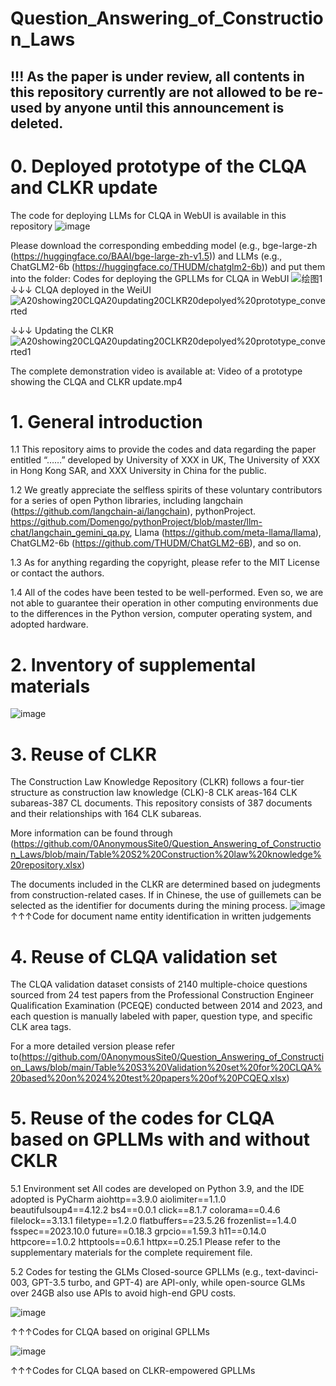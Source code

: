 # Question_Answering_of_Construction_Laws

## !!! As the paper is under review, all contents in this repository currently are not allowed to be re-used by anyone until this announcement is deleted.

# 0. Deployed prototype of the CLQA and CLKR update
The code for deploying LLMs for CLQA in WebUI is available in this repository
![image](https://github.com/0AnonymousSite0/Question_Answering_of_Construction_Laws/assets/39326629/2e386b54-042d-4715-b477-92cb10e10ab8)

Please download the corresponding embedding model (e.g., bge-large-zh (https://huggingface.co/BAAI/bge-large-zh-v1.5)) and LLMs (e.g., ChatGLM2-6b (https://huggingface.co/THUDM/chatglm2-6b)) and put them into the folder: Codes for deploying the GPLLMs for CLQA in WebUI 
![绘图1](https://github.com/0AnonymousSite0/Question_Answering_of_Construction_Laws/assets/39326629/d8bb2987-73ad-4731-9e13-bd469f8a741b)
↓↓↓ CLQA deployed in the WeiUI
![A20showing20CLQA20updating20CLKR20depolyed%20prototype_converted](https://github.com/0AnonymousSite0/Question_Answering_of_Construction_Laws/assets/39326629/71bd62b0-0531-41f1-938f-fb228b33c143)

↓↓↓ Updating the CLKR
![A20showing20CLQA20updating20CLKR20depolyed%20prototype_converted1](https://github.com/0AnonymousSite0/Question_Answering_of_Construction_Laws/assets/39326629/7bfe8b6f-d64a-4d25-8207-4a0baefd0c06)

The complete demonstration video is available at: Video of a prototype showing the CLQA and CLKR update.mp4

# 1. General introduction
1.1 This repository aims to provide the codes and data regarding the paper entitled “……” developed by University of XXX in UK, The University of XXX in Hong Kong SAR, and XXX University in China for the public.

1.2 We greatly appreciate the selfless spirits of these voluntary contributors for a series of open Python libraries, including langchain (https://github.com/langchain-ai/langchain), pythonProject. https://github.com/Domengo/pythonProject/blob/master/llm-chat/langchain_gemini_qa.py, Llama (https://github.com/meta-llama/llama), ChatGLM2-6b (https://github.com/THUDM/ChatGLM2-6B), and so on.

1.3 As for anything regarding the copyright, please refer to the MIT License or contact the authors.

1.4 All of the codes have been tested to be well-performed. Even so, we are not able to guarantee their operation in other computing environments due to the differences in the Python version, computer operating system, and adopted hardware.

# 2. Inventory of supplemental materials
![image](https://github.com/0AnonymousSite0/Question_Answering_of_Construction_Laws/assets/39326629/fd874270-91fc-406a-9cb5-05246b3ce6aa)


# 3. Reuse of CLKR 
The Construction Law Knowledge Repository (CLKR) follows a four-tier structure as construction law knowledge (CLK)-8 CLK areas-164 CLK subareas-387 CL documents. This repository consists of 387 documents and their relationships with 164 CLK subareas. 

More information can be found through (https://github.com/0AnonymousSite0/Question_Answering_of_Construction_Laws/blob/main/Table%20S2%20Construction%20law%20knowledge%20repository.xlsx)

The documents included in the CLKR are determined based on judegments from construction-related cases. If in Chinese, the use of guillemets can be selected as the identifier for documents during the mining process.
![image](https://github.com/0AnonymousSite0/Question_Answering_of_Construction_Laws/assets/39326629/40e9c8bf-f108-4e1c-8395-7004af727c6e)
↑↑↑Code for document name entity identification in written judgements

# 4. Reuse of CLQA validation set
The CLQA validation dataset consists of 2140 multiple-choice questions sourced from 24 test papers from the Professional Construction Engineer Qualification Examination (PCEQE) conducted between 2014 and 2023, and each question is manually labeled with paper, question type, and specific CLK area tags. 

For a more detailed version please refer to(https://github.com/0AnonymousSite0/Question_Answering_of_Construction_Laws/blob/main/Table%20S3%20Validation%20set%20for%20CLQA%20based%20on%2024%20test%20papers%20of%20PCQEQ.xlsx) 

# 5. Reuse of the codes for CLQA based on GPLLMs with and without CKLR
5.1 Environment set
All codes are developed on Python 3.9, and the IDE adopted is PyCharm
aiohttp==3.9.0
aiolimiter==1.1.0
beautifulsoup4==4.12.2
bs4==0.0.1
click==8.1.7
colorama==0.4.6
filelock==3.13.1
filetype==1.2.0
flatbuffers==23.5.26
frozenlist==1.4.0
fsspec==2023.10.0
future==0.18.3
grpcio==1.59.3
h11==0.14.0
httpcore==1.0.2
httptools==0.6.1
httpx==0.25.1
Please refer to the supplementary materials for the complete requirement file.

5.2 Codes for testing the GLMs
Closed-source GPLLMs (e.g., text-davinci-003, GPT-3.5 turbo, and GPT-4) are API-only, while open-source GLMs over 24GB also use APIs to avoid high-end GPU costs.

![image](https://github.com/0AnonymousSite0/Question_Answering_of_Construction_Laws/assets/39326629/d41b5de6-82a5-49c9-876f-fb62b2533b90)

↑↑↑Codes for CLQA based on original GPLLMs

![image](https://github.com/0AnonymousSite0/Question_Answering_of_Construction_Laws/assets/39326629/b9e08adc-0e17-451a-8731-1ec98f16018a)

↑↑↑Codes for CLQA based on CLKR-empowered GPLLMs


